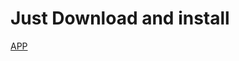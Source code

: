 
# Just Download and install
[APP](https://github.com/luisfergromo/Kotlin-Messenger/blob/master/apk/app-debug.apk)
